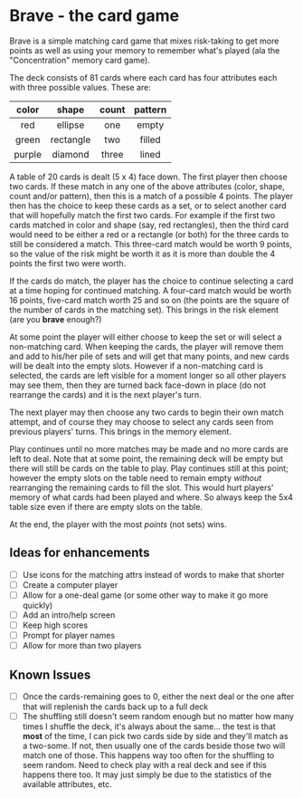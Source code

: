 # Brave - the card game

Brave is a simple matching card game that mixes risk-taking to get more points as well as using your memory to remember what's played (ala the "Concentration" memory card game).

The deck consists of 81 cards where each card has four attributes each with  three possible values. These are:

| color  | shape | count | pattern |
| :----: | :---: | :---: | :---: |
| red    | ellipse | one | empty |
| green  | rectangle | two | filled |
| purple | diamond | three | lined |

A table of 20 cards is dealt (5 x 4) face down. The first player then choose two cards. If these match in any one of the above attributes (color, shape, count and/or pattern), then this is a match of a possible 4 points. The player then has the choice to keep these cards as a set, or to select another card that will hopefully match the first two cards. For example if the first two cards matched in color and shape (say, red rectangles), then the third card would need to be either a red or a rectangle (or both) for the three cards to still be considered a match. This three-card match would be worth 9 points, so the value of the risk might be worth it as it is more than double the 4 points the first two were worth.

If the cards do match, the player has the choice to continue selecting a card at a time hoping for continued matching. A four-card match would be worth 16 points, five-card match worth 25 and so on (the points are the square of the number of cards in the matching set). This brings in the risk element (are you **brave** enough?)

At some point the player will either choose to keep the set or will select a non-matching card. When keeping the cards, the player will remove them and add to his/her pile of sets and will get  that many points, and new cards will be dealt into the empty slots. However if a non-matching card is selected, the cards are left visible for a moment longer so all other players may see them, then they are turned back face-down in place (do not rearrange the cards) and it is the next player's turn.

The next player may then choose any two cards to begin their own match attempt, and of course they may choose to select any cards seen from previous players' turns. This brings in the memory element.

Play continues until no more matches may be made and no more cards are left to deal. Note that at some point, the remaining deck will be empty but there will still be cards on the table to play. Play continues still at this point; however the empty slots on the table need to remain empty *without* rearranging the remaining cards to fill the slot. This would hurt players' memory of what cards had been played and where. So always keep the 5x4 table size even if there are empty slots on the table.

At the end, the player with the most *points* (not sets) wins. 
 

## Ideas for enhancements
 - [ ] Use icons for the matching attrs instead of words to make that shorter
 - [ ] Create a computer player
 - [ ] Allow for a one-deal game (or some other way to make it go more quickly)
 - [ ] Add an intro/help screen
 - [ ] Keep high scores
 - [ ] Prompt for player names
 - [ ] Allow for more than two players

## Known Issues
 - [ ] Once the cards-remaining goes to 0, either the next deal or the one after that will replenish the cards back up to a full deck
 - [ ] The shuffling still doesn't seem random enough but no matter how many times I shuffle the deck, it's always about the same... the test is that **most** of the time, I can pick two cards side by side and they'll match as a two-some.  If not, then usually one of the cards beside those two will match one of those. This happens way too often for the shuffling to seem random. Need to check play with a real deck and see if this happens there too. It may just simply be due to the statistics of the available attributes, etc.
<!--stackedit_data:
eyJoaXN0b3J5IjpbMjEwMDAxNzk1MCwtNDIyNTkwMzgzLC0yMD
QwMTU2Njk1LC0zMTc0NDg0MzksLTE5MzM3NzE3MDFdfQ==
-->